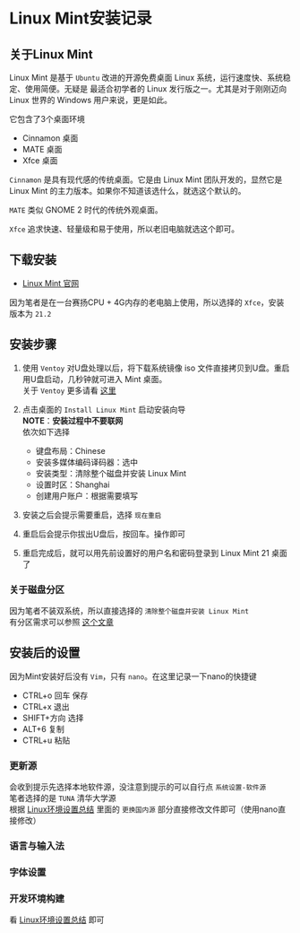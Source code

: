 # Linux Mint安装记录

## 关于Linux Mint
Linux Mint 是基于 ``Ubuntu`` 改进的开源免费桌面 Linux 系统，运行速度快、系统稳定、使用简便。无疑是 最适合初学者的 Linux 发行版之一。尤其是对于刚刚迈向 Linux 世界的 Windows 用户来说，更是如此。  

它包含了3个桌面环境
 - Cinnamon 桌面
 - MATE 桌面
 - Xfce 桌面

``Cinnamon`` 是具有现代感的传统桌面。它是由 Linux Mint 团队开发的，显然它是 Linux Mint 的主力版本。如果你不知道该选什么，就选这个默认的。

``MATE`` 类似 GNOME 2 时代的传统外观桌面。

``Xfce`` 追求快速、轻量级和易于使用，所以老旧电脑就选这个即可。

## 下载安装
 - [Linux Mint 官网](https://linuxmint.com/)

因为笔者是在一台赛扬CPU + 4G内存的老电脑上使用，所以选择的 ``Xfce``，安装版本为 ``21.2``

## 安装步骤

1. 使用 ``Ventoy`` 对U盘处理以后，将下载系统镜像 iso 文件直接拷贝到U盘。重启用U盘启动，几秒钟就可进入 Mint 桌面。  
关于 ``Ventoy`` 更多请看 [这里](../Other/Usbboot_zh_CN.md)

2. 点击桌面的 ``Install Linux Mint`` 启动安装向导  
  **NOTE**：**安装过程中不要联网**  
  依次如下选择
    - 键盘布局：Chinese
    - 安装多媒体编码译码器：选中
    - 安装类型：清除整个磁盘并安装 Linux Mint
    - 设置时区：Shanghai
    - 创建用户账户：根据需要填写

3. 安装之后会提示需要重启，选择 ``现在重启``

4. 重启后会提示你拔出U盘后，按回车。操作即可

5. 重启完成后，就可以用先前设置好的用户名和密码登录到 Linux Mint 21 桌面了

### 关于磁盘分区
因为笔者不装双系统，所以直接选择的 ``清除整个磁盘并安装 Linux Mint``  
有分区需求可以参照 [这个文章](https://blog.csdn.net/m0_47670683/article/details/111569309)

## 安装后的设置

因为Mint安装好后没有 ``Vim``，只有 ``nano``。在这里记录一下nano的快捷键  
- CTRL+o 回车 保存
- CTRL+x 退出
- SHIFT+方向 选择
- ALT+6 复制
- CTRL+u 粘贴

### 更新源
会收到提示先选择本地软件源，没注意到提示的可以自行点 ``系统设置-软件源``  
笔者选择的是 ``TUNA`` 清华大学源  
根据 [Linux环境设置总结](./Linux-env_zh_CN.md) 里面的 ``更换国内源`` 部分直接修改文件即可（使用nano直接修改）

### 语言与输入法

### 字体设置

### 开发环境构建
看 [Linux环境设置总结](./Linux-env_zh_CN.md) 即可
